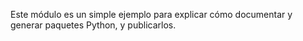 Este módulo es un simple ejemplo para explicar cómo documentar y generar paquetes Python, y publicarlos.


